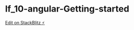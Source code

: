 # lf_10-angular-Getting-started

[Edit on StackBlitz ⚡️](https://stackblitz.com/edit/angular-mmcj6s)